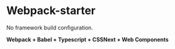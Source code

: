 # Webpack-starter

No framework build configuration.

**Webpack + Babel + Typescript + CSSNext + Web Components**
